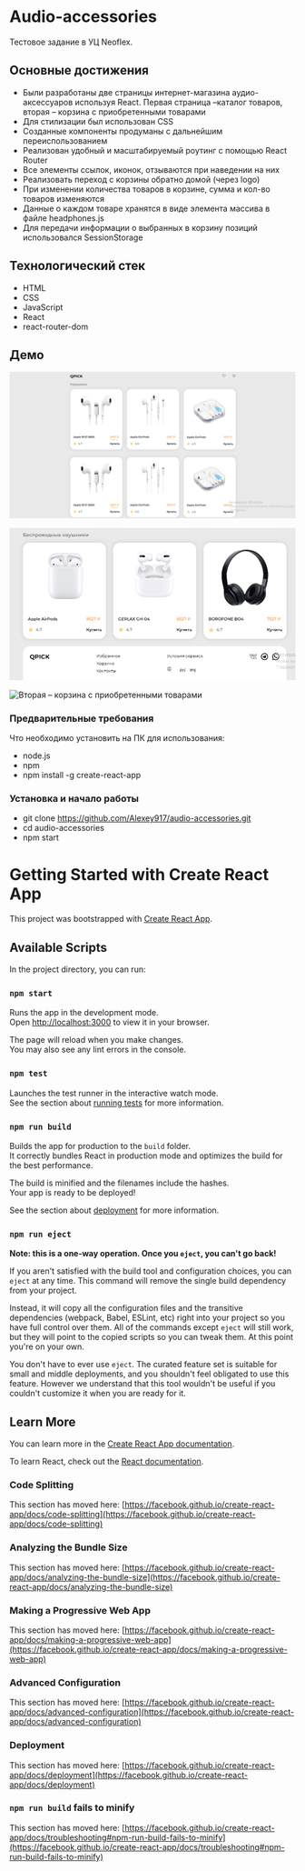# Audio-accessories

Тестовое задание  в УЦ Neoflex.

## Основные достижения

- Были разработаны две страницы интернет-магазина аудио-аксессуаров используя React. Первая страница –каталог товаров, вторая – корзина с приобретенными 
товарами
- Для стилизации был использован CSS
- Созданные компоненты продуманы с дальнейшим переиспользованием
- Реализован удобный и масштабируемый роутинг с помощью React Router
- Все элементы ссылок, иконок, отзываются при наведении на них
- Реализовать переход с корзины обратно домой (через logo)
- При изменении количества товаров в корзине, сумма и кол-во товаров изменяются
- Данные о каждом товаре хранятся в виде элемента массива в файле headphones.js
- Для передачи информации о выбранных в корзину позиций использовался SessionStorage



## Технологический стек

- HTML
- CSS
- JavaScript
- React
- react-router-dom

## Демо

![Первая страница – каталог товаров](https://github.com/Alexey917/Alexey917/blob/main/assets/audio_1.png)

![Первая страница – каталог товаров](https://github.com/Alexey917/Alexey917/blob/main/assets/audio_2.png) 

![Вторая – корзина с приобретенными 
товарами](https://github.com/Alexey917/Alexey917/blob/main/assets/audio_3.png) 

### Предварительные требования

Что необходимо установить на ПК для использования:

- node.js
- npm
- npm install -g create-react-app

### Установка и начало работы

- git clone https://github.com/Alexey917/audio-accessories.git
- cd audio-accessories
- npm start


# Getting Started with Create React App

This project was bootstrapped with [Create React App](https://github.com/facebook/create-react-app).

## Available Scripts

In the project directory, you can run:

### `npm start`

Runs the app in the development mode.\
Open [http://localhost:3000](http://localhost:3000) to view it in your browser.

The page will reload when you make changes.\
You may also see any lint errors in the console.

### `npm test`

Launches the test runner in the interactive watch mode.\
See the section about [running tests](https://facebook.github.io/create-react-app/docs/running-tests) for more information.

### `npm run build`

Builds the app for production to the `build` folder.\
It correctly bundles React in production mode and optimizes the build for the best performance.

The build is minified and the filenames include the hashes.\
Your app is ready to be deployed!

See the section about [deployment](https://facebook.github.io/create-react-app/docs/deployment) for more information.

### `npm run eject`

**Note: this is a one-way operation. Once you `eject`, you can't go back!**

If you aren't satisfied with the build tool and configuration choices, you can `eject` at any time. This command will remove the single build dependency from your project.

Instead, it will copy all the configuration files and the transitive dependencies (webpack, Babel, ESLint, etc) right into your project so you have full control over them. All of the commands except `eject` will still work, but they will point to the copied scripts so you can tweak them. At this point you're on your own.

You don't have to ever use `eject`. The curated feature set is suitable for small and middle deployments, and you shouldn't feel obligated to use this feature. However we understand that this tool wouldn't be useful if you couldn't customize it when you are ready for it.

## Learn More

You can learn more in the [Create React App documentation](https://facebook.github.io/create-react-app/docs/getting-started).

To learn React, check out the [React documentation](https://reactjs.org/).

### Code Splitting

This section has moved here: [https://facebook.github.io/create-react-app/docs/code-splitting](https://facebook.github.io/create-react-app/docs/code-splitting)

### Analyzing the Bundle Size

This section has moved here: [https://facebook.github.io/create-react-app/docs/analyzing-the-bundle-size](https://facebook.github.io/create-react-app/docs/analyzing-the-bundle-size)

### Making a Progressive Web App

This section has moved here: [https://facebook.github.io/create-react-app/docs/making-a-progressive-web-app](https://facebook.github.io/create-react-app/docs/making-a-progressive-web-app)

### Advanced Configuration

This section has moved here: [https://facebook.github.io/create-react-app/docs/advanced-configuration](https://facebook.github.io/create-react-app/docs/advanced-configuration)

### Deployment

This section has moved here: [https://facebook.github.io/create-react-app/docs/deployment](https://facebook.github.io/create-react-app/docs/deployment)

### `npm run build` fails to minify

This section has moved here: [https://facebook.github.io/create-react-app/docs/troubleshooting#npm-run-build-fails-to-minify](https://facebook.github.io/create-react-app/docs/troubleshooting#npm-run-build-fails-to-minify)
